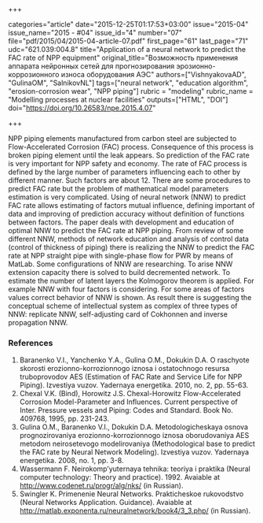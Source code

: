 +++

categories="article"
date="2015-12-25T01:17:53+03:00"
issue="2015-04"
issue_name="2015 - #04"
issue_id="4"
number="07"
file="pdf/2015/04/2015-04-article-07.pdf"
first_page="61"
last_page="71"
udc="621.039:004.8"
title="Application of a neural network to predict the FAC rate of NPP equipment"
original_title="Возможность применения аппарата нейронных сетей для прогнозирования эрозионно-коррозионного износа оборудования АЭС"
authors=["VishnyakovaAD", "GulinaOM", "SalnikovNL"]
tags=["neural network", "education algorithm", "erosion-corrosion wear", "NPP piping"]
rubric = "modeling"
rubric_name = "Modelling processes at nuclear facilities"
outputs=["HTML", "DOI"]
doi="https://doi.org/10.26583/npe.2015.4.07"

+++

NPP piping elements manufactured from carbon steel are subjected to Flow-Accelerated Corrosion (FAC) process. Consequence of this process is broken piping element until the leak appears. So prediction of the FAC rate is very important for NPP safety and economy. The rate of FAC process is defined by the large number of parameters influencing each to other by different manner. Such factors are about 12. There are some procedures to predict FAC rate but the problem of mathematical model parameters estimation is very complicated. Using of neural network (NNW) to predict FAC rate allows estimating of factors mutual influence, defining important of data and improving of prediction accuracy without definition of functions between factors. The paper deals with development and education of optimal NNW to predict the FAC rate at NPP piping. From review of some different NNW, methods of network education and analysis of control data (control of thickness of piping) there is realizing the NNW to predict the FAC rate at NPP straight pipe with single-phase flow for PWR by means of MatLab. Some configurations of NNW are researching. To arise NNW extension capacity there is solved to build decremented network. To estimate the number of latent layers the Kolmogorov theorem is applied. For example NNW with four factors is considering. For some areas of factors values correct behavior of NNW is shown. As result there is suggesting the conceptual scheme of intellectual system as complex of three types of NNW: replicate NNW, self-adjusting card of Cokhonnen and inverse propagation NNW.

### References

1. Baranenko V.I., Yanchenko Y.A., Gulina O.M., Dokukin D.A. O raschyote skorosti erozionno-korrozionnogo iznosa i ostatochnogo resursa truboprovodov AES (Estimation of FAC Rate and Service Life for NPP Piping). Izvestiya vuzov. Yadernaya energetika. 2010, no. 2, pp. 55-63.
2. Chexal V.K. (Bind), Horowitz J.S. Chexal-Horowitz Flow-Accelerated Corrosion Model-Parameter and Influences. Current perspective of Inter. Pressure vessels and Piping: Codes and Standard. Book No. 409768, 1995, pp. 231-243.
3. Gulina O.M., Baranenko V.I., Dokukin D.A. Metodologicheskaya osnova prognozirovaniya erozionno-korrozionnogo iznosa oborudovaniya AES metodom neirosetevogo modelirovaniya (Methodological base to predict the FAC rate by Neural Network Modeling). Izvestiya vuzov. Yadernaya energetika. 2008, no. 1, pp. 3-8.
4. Wassermann F. Neirokomp’yuternaya tehnika: teoriya i praktika (Neural computer technology: Theory and practice). 1992. Avaiable at http://www.codenet.ru/progr/alg/nks/ (in Russian).
5. Swingler K. Primenenie Neural Networks. Prakticheskoe rukovodstvo (Neural Networks Application. Guidance). Avaiable at http://matlab.exponenta.ru/neuralnetwork/book4/3_3.php/ (in Russian).